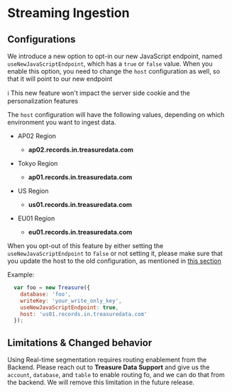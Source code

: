 # Streaming Ingestion

## Configurations

We introduce a new option to opt-in our new JavaScript endpoint, named `useNewJavaScriptEndpoint`, which has a `true` or `false` value.
When you enable this option, you need to change the `host` configuration as well, so that it will point to our new endpoint

:information_source: This new feature won't impact the server side cookie and the personalization features

The `host` configuration will have the following values, depending on which environment you want to ingest data.

- AP02 Region
  - **ap02.records.in.treasuredata.com**

- Tokyo Region
  - **ap01.records.in.treasuredata.com**

- US Region
  - **us01.records.in.treasuredata.com**

- EU01 Region
  - **eu01.records.in.treasuredata.com**

When you opt-out of this feature by either setting the `useNewJavaScriptEndpoint` to `false` or not setting it, please make sure that
you update the host to the old configuration, as mentioned in [this section](README.md#api)

Example:

```javascript
  var foo = new Treasure({
    database: 'foo',
    writeKey: 'your_write_only_key',
    useNewJavaScriptEndpoint: true,
    host: 'us01.records.in.treasuredata.com'
  });
```

## Limitations & Changed behavior

Using Real-time segmentation requires routing enablement from the Backend. Please reach out to **Treasure Data Support** and give us the `account`, `database`, and `table` to enable routing fo, and we can do that from the backend.
We will remove this limitation in the future release.
